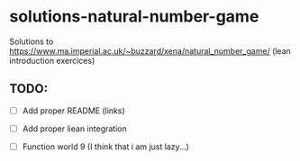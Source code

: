 # solutions-natural-number-game
Solutions to https://www.ma.imperial.ac.uk/~buzzard/xena/natural_number_game/ (lean introduction exercices)

## TODO:
- [ ] Add proper README (links)
- [ ] Add proper liean integration
- [ ] Function world 9 (I think that i am just lazy...)


